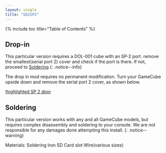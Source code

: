 ```yaml
---
layout: single
title: "SD2SP2"
---
```

{% include toc title="Table of Contents" %}

## Drop-in
This particular version requires a DOL-001 cube with an SP-2 port. remove the smallest(serial port 2) cover and check if the port is there. If not, proceed to [Soldering](#soldering)
{: .notice--info}

The drop in mod requires no permanent modification. Turn your GameCube upside down and remove the serial port 2 cover, as shown below.

[!highlighted SP 2 door](/images/cube/sp2door.ext)

## Soldering
This particular version works with any and all GameCube models, but requires complex disassembly and soldering to your console. We are not responsible for any damages done attempting this install.
{: .notice--warning}

Materials:
Soldering Iron
SD Card slot
Wire(various sizes)
